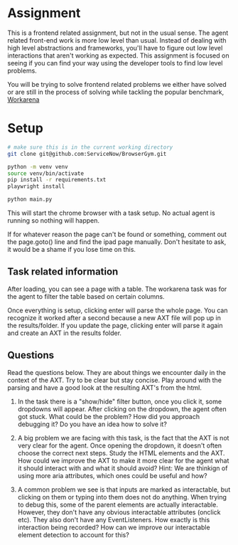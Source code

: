 # Assignment

This is a frontend related assignment, but not in the usual sense.
The agent related front-end work is more low level than usual. 
Instead of dealing with high level abstractions and frameworks, you'll have to figure out low level interactions that aren't working as expected.
This assignment is focused on seeing if you can find your way using the developer tools to find low level problems.

You will be trying to solve frontend related problems we either have solved or are still in the process of solving while tackling the popular benchmark, [Workarena](https://github.com/ServiceNow/WorkArena)


# Setup 

```bash
# make sure this is in the current working directory
git clone git@github.com:ServiceNow/BrowserGym.git
```

```bash
python -m venv venv 
source venv/bin/activate
pip install -r requirements.txt
playwright install
```

```bash
python main.py
```

This will start the chrome browser with a task setup. 
No actual agent is running so nothing will happen. 

If for whatever reason the page can't be found or something, comment out the page.goto() line and find the ipad page manually.
Don't hesitate to ask, it would be a shame if you lose time on this.

## Task related information 

After loading, you can see a page with a table.
The workarena task was for the agent to filter the table based on certain columns.

Once everything is setup, clicking enter will parse the whole page. 
You can recognize it worked after a second because a new AXT file will pop up in the results/folder.
If you update the page, clicking enter will parse it again and create an AXT in the results folder.

## Questions 

Read the questions below. 
They are about things we encounter daily in the context of the AXT.
Try to be clear but stay concise. 
Play around with the parsing and have a good look at the resulting AXT's from the html.

1. In the task there is a "show/hide" filter button, once you click it, some dropdowns will appear. After clicking on the dropdown, the agent often got stuck. 
What could be the problem? How did you approach debugging it? Do you have an idea how to solve it?

2. A big problem we are facing with this task, is the fact that the AXT is not very clear for the agent. 
Once opening the dropdown, it doesn't often choose the correct next steps. 
Study the HTML elements and the AXT. 
How could we improve the AXT to make it more clear for the agent what it should interact with and what it should avoid?
Hint: We are thinkign of using more aria attributes, which ones could be useful and how?

3. A common problem we see is that inputs are marked as interactable, but clicking on them or typing into them does not do anything.
When trying to debug this, some of the parent elements are actually interactable.
However, they don't have any obvious interactable attributes (onclick etc).
They also don't have any EventListeners. 
How exactly is this interaction being recorded?
How can we improve our interactable element detection to account for this?
